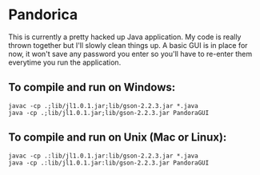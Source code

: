 Pandorica
=========

This is currently a pretty hacked up Java application.  My code is really thrown together but I'll slowly clean things up.  A basic GUI is in place for now, it won't save any password you enter so you'll have to re-enter them everytime you run the application.

To compile and run on Windows:
------------------------------

	javac -cp .;lib/jl1.0.1.jar;lib/gson-2.2.3.jar *.java
	java -cp .;lib/jl1.0.1.jar;lib/gson-2.2.3.jar PandoraGUI

To compile and run on Unix (Mac or Linux):
------------------------------------------

	javac -cp .:lib/jl1.0.1.jar:lib/gson-2.2.3.jar *.java
	java -cp .:lib/jl1.0.1.jar:lib/gson-2.2.3.jar PandoraGUI